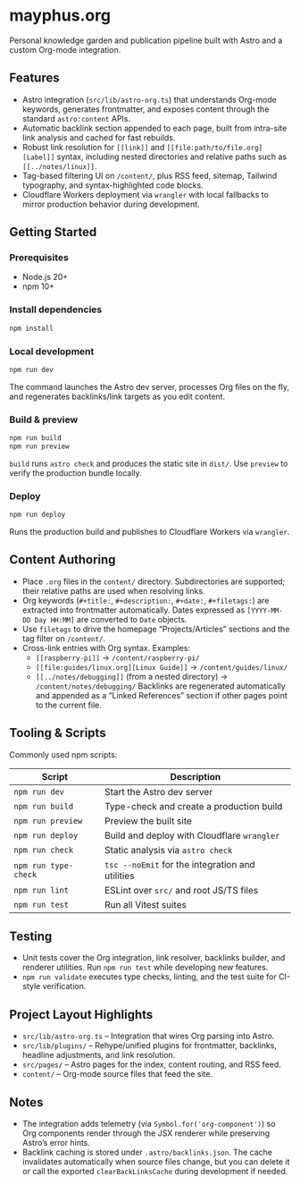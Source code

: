 # mayphus.org

Personal knowledge garden and publication pipeline built with Astro and a custom Org-mode integration.

## Features
- Astro integration (`src/lib/astro-org.ts`) that understands Org-mode keywords, generates frontmatter, and exposes content through the standard `astro:content` APIs.
- Automatic backlink section appended to each page, built from intra-site link analysis and cached for fast rebuilds.
- Robust link resolution for `[[link]]` and `[[file:path/to/file.org][Label]]` syntax, including nested directories and relative paths such as `[[../notes/linux]]`.
- Tag-based filtering UI on `/content/`, plus RSS feed, sitemap, Tailwind typography, and syntax-highlighted code blocks.
- Cloudflare Workers deployment via `wrangler` with local fallbacks to mirror production behavior during development.

## Getting Started
### Prerequisites
- Node.js 20+
- npm 10+

### Install dependencies
```bash
npm install
```

### Local development
```bash
npm run dev
```
The command launches the Astro dev server, processes Org files on the fly, and regenerates backlinks/link targets as you edit content.

### Build & preview
```bash
npm run build
npm run preview
```
`build` runs `astro check` and produces the static site in `dist/`. Use `preview` to verify the production bundle locally.

### Deploy
```bash
npm run deploy
```
Runs the production build and publishes to Cloudflare Workers via `wrangler`.

## Content Authoring
- Place `.org` files in the `content/` directory. Subdirectories are supported; their relative paths are used when resolving links.
- Org keywords (`#+title:`, `#+description:`, `#+date:`, `#+filetags:`) are extracted into frontmatter automatically. Dates expressed as `[YYYY-MM-DD Day HH:MM]` are converted to `Date` objects.
- Use `filetags` to drive the homepage “Projects/Articles” sections and the tag filter on `/content/`.
- Cross-link entries with Org syntax. Examples:
  - `[[raspberry-pi]]` → `/content/raspberry-pi/`
  - `[[file:guides/linux.org][Linux Guide]]` → `/content/guides/linux/`
  - `[[../notes/debugging]]` (from a nested directory) → `/content/notes/debugging/`
  Backlinks are regenerated automatically and appended as a “Linked References” section if other pages point to the current file.

## Tooling & Scripts
Commonly used npm scripts:

| Script | Description |
| --- | --- |
| `npm run dev` | Start the Astro dev server |
| `npm run build` | Type-check and create a production build |
| `npm run preview` | Preview the built site |
| `npm run deploy` | Build and deploy with Cloudflare `wrangler` |
| `npm run check` | Static analysis via `astro check` |
| `npm run type-check` | `tsc --noEmit` for the integration and utilities |
| `npm run lint` | ESLint over `src/` and root JS/TS files |
| `npm run test` | Run all Vitest suites |

## Testing
- Unit tests cover the Org integration, link resolver, backlinks builder, and renderer utilities. Run `npm run test` while developing new features.
- `npm run validate` executes type checks, linting, and the test suite for CI-style verification.

## Project Layout Highlights
- `src/lib/astro-org.ts` – Integration that wires Org parsing into Astro.
- `src/lib/plugins/` – Rehype/unified plugins for frontmatter, backlinks, headline adjustments, and link resolution.
- `src/pages/` – Astro pages for the index, content routing, and RSS feed.
- `content/` – Org-mode source files that feed the site.

## Notes
- The integration adds telemetry (via `Symbol.for('org-component')`) so Org components render through the JSX renderer while preserving Astro’s error hints.
- Backlink caching is stored under `.astro/backlinks.json`. The cache invalidates automatically when source files change, but you can delete it or call the exported `clearBackLinksCache` during development if needed.
